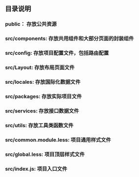 ## 目录说明

### public： 存放公共资源

### src/components: 存放共用组件和大部分页面的封装组件

### src/config: 存放项目配置文件，包括路由配置

### src/Layout: 存放布局页面文件

### src/locales: 存放国际化数据文件

### src/packages: 存放实际项目文件

### src/services: 存放接口数据文件

### src/utils: 存放工具类函数文件

### src/common.module.less: 项目通用样式文件

### src/global.less: 项目顶层样式文件

### src/index.js: 项目入口文件
